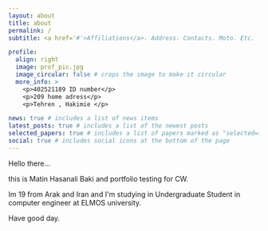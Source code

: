 ```yaml
---
layout: about
title: about
permalink: /
subtitle: <a href='#'>Affiliations</a>. Address. Contacts. Moto. Etc.

profile:
  align: right
  image: prof_pic.jpg
  image_circular: false # crops the image to make it circular
  more_info: >
    <p>402521189 ID number</p>
    <p>209 home adress</p>
    <p>Tehren , Hakimie </p>

news: true # includes a list of news items
latest_posts: true # includes a list of the newest posts
selected_papers: true # includes a list of papers marked as "selected={true}"
social: true # includes social icons at the bottom of the page
---
```


Hello there...

this is Matin Hasanali Baki and portfolio testing for CW.

Im 19 from Arak and Iran and I'm studying in Undergraduate Student in computer engineer at ELMOS university.

Have good day.
